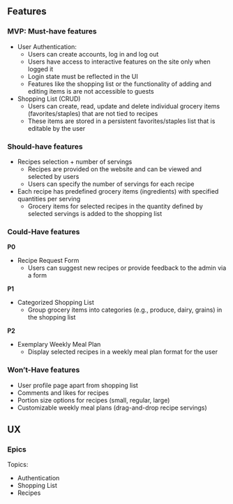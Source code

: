 ## Features

### MVP: Must-have features

- User Authentication:
  - Users can create accounts, log in and log out
  - Users have access to interactive features on the site only when logged it
  - Login state must be reflected in the UI
  - Features like the shopping list or the functionality of adding and editing items is are not accessible to guests
- Shopping List (CRUD)
  - Users can create, read, update and delete individual grocery items (favorites/staples) that are not tied to recipes
  - These items are stored in a persistent favorites/staples list that is editable by the user

### Should-have features

- Recipes selection + number of servings
  - Recipes are provided on the website and can be viewed and selected by users
  - Users can specify the number of servings for each recipe
- Each recipe has predefined grocery items (ingredients) with specified quantities per serving
  - Grocery items for selected recipes in the quantity defined by selected servings is added to the shopping list

### Could-Have features

**P0**
- Recipe Request Form
  - Users can suggest new recipes or provide feedback to the admin via a form

**P1**
- Categorized Shopping List
  - Group grocery items into categories (e.g., produce, dairy, grains) in the shopping list

**P2**
- Exemplary Weekly Meal Plan
  - Display selected recipes in a weekly meal plan format for the user

### Won’t-Have features


- User profile page apart from shopping list
- Comments and likes for recipes
- Portion size options for recipes (small, regular, large)
- Customizable weekly meal plans (drag-and-drop recipe servings)

## UX 

### Epics

Topics: 
- Authentication 
- Shopping List
- Recipes